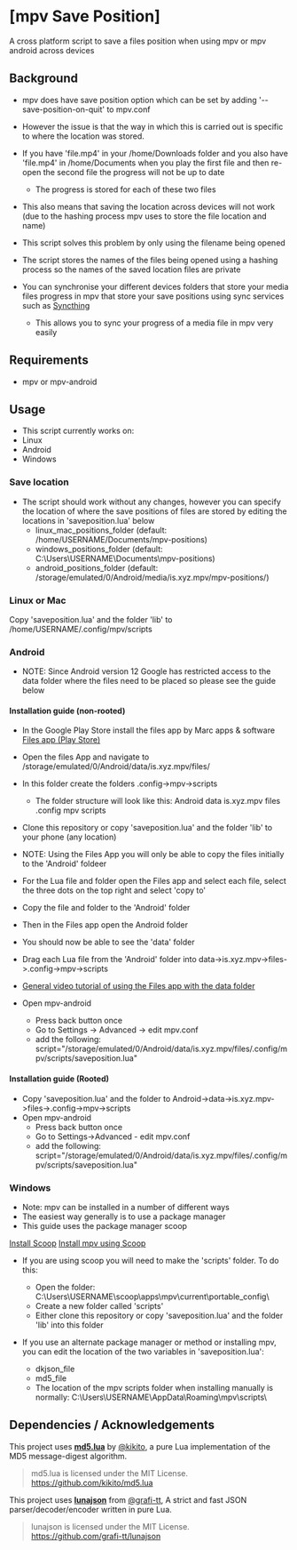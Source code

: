 # [mpv Save Position]

A cross platform script to save a files position when using mpv or mpv android across devices

## Background

- mpv does have save position option which can be set by adding '--save-position-on-quit' to mpv.conf
- However the issue is that the way in which this is carried out is specific to where the location was stored.
- If you have 'file.mp4' in your /home/Downloads folder and you also have 'file.mp4' in  /home/Documents when you play the first file and then re-open the second file the progress will not be up to date
    - The progress is stored for each of these two files
- This also means that saving the location across devices will not work (due to the hashing process mpv uses to store the file location and name)

- This script solves this problem by only using the filename being opened 
- The script stores the names of the files being opened using a hashing process so the names of the saved location files are private
- You can synchronise your different devices folders that store your media files progress in mpv that store your save positions using sync services such as [Syncthing](https://syncthing.net/)
    - This allows you to sync your progress of a media file in mpv very easily

## Requirements
- mpv or mpv-android

## Usage

- This script currently works on:
- Linux
- Android
- Windows

### Save location
- The script should work without any changes, however you can specify the location of where the save positions of files are stored by editing the locations in 'saveposition.lua' below
    - linux_mac_positions_folder (default: /home/USERNAME/Documents/mpv-positions)
    - windows_positions_folder (default: C:\Users\USERNAME\Documents\mpv-positions)
    - android_positions_folder (default: /storage/emulated/0/Android/media/is.xyz.mpv/mpv-positions/)

### Linux or Mac
Copy 'saveposition.lua' and the folder 'lib' to /home/USERNAME/.config/mpv/scripts

### Android 
- NOTE: Since Android version 12 Google has restricted access to the data folder where the files need to be placed so please see the guide below

#### Installation guide (non-rooted)

- In the Google Play Store install the files app by Marc apps & software  [Files app (Play Store)](https://play.google.com/store/apps/details?id=com.marc.files)

- Open the files App and navigate to /storage/emulated/0/Android/data/is.xyz.mpv/files/
- In this folder create the folders .config->mpv->scripts
    - The folder structure will look like this:
    Android
        data
            is.xyz.mpv
                files
                    .config
                        mpv
                            scripts

- Clone this repository or copy 'saveposition.lua' and the folder 'lib' to your phone (any location)
- NOTE: Using the Files App you will only be able to copy the files initially to the 'Android' foldeer
- For the Lua file and folder open the Files app and select each file, select the three dots on the top right and select 'copy to'
- Copy the file and folder to the 'Android' folder
- Then in the Files app open the Android folder
- You should now be able to see the 'data' folder
- Drag each Lua file from the 'Android' folder into data->is.xyz.mpv->files->.config->mpv->scripts
- [General video tutorial of using the Files app with the data folder](https://www.youtube.com/watch?v=HGzRx_HxrmQ)

- Open mpv-android
    - Press back button once
    - Go to Settings -> Advanced -> edit mpv.conf
    - add the following: script="/storage/emulated/0/Android/data/is.xyz.mpv/files/.config/mpv/scripts/saveposition.lua"

#### Installation guide (Rooted)

- Copy 'saveposition.lua' and the folder to Android->data->is.xyz.mpv->files->.config->mpv->scripts
- Open mpv-android
    - Press back button once
    - Go to Settings->Advanced - edit mpv.conf
    - add the following: script="/storage/emulated/0/Android/data/is.xyz.mpv/files/.config/mpv/scripts/saveposition.lua"

### Windows
- Note: mpv can be installed in a number of different ways
- The easiest way generally is to use a package manager
- This guide uses the package manager scoop

[Install Scoop](https://scoop.sh)
[Install mpv using Scoop](https://scoop.sh/#/apps?q=mpv&id=b05b47128464d8969416289383fbfc69a47353e3)
- If you are using scoop you will need to make the 'scripts' folder. To do this:
    - Open the folder: C:\Users\USERNAME\scoop\apps\mpv\current\portable_config\
    - Create a new folder called 'scripts'
    - Either clone this repository or copy 'saveposition.lua' and the folder 'lib' into this folder


- If you use an alternate package manager or method or installing mpv, you can edit the location of the two variables in 'saveposition.lua':
    - dkjson_file
    - md5_file
    - The location of the mpv scripts folder when installing manually is normally: C:\Users\USERNAME\AppData\Roaming\mpv\scripts\ 

## Dependencies / Acknowledgements
This project uses [**md5.lua**](https://github.com/kikito/md5.lua) by [@kikito](https://github.com/kikito), a pure Lua implementation of the MD5 message-digest algorithm.
> md5.lua is licensed under the MIT License.  
> https://github.com/kikito/md5.lua

This project uses [**lunajson**](https://github.com/grafi-tt/lunajson) from [@grafi-tt](https://github.com/grafi-tt), A strict and fast JSON parser/decoder/encoder written in pure Lua. 
> lunajson is licensed under the MIT License.  
> https://github.com/grafi-tt/lunajson 

